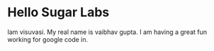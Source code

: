 # Hello Sugar Labs
Iam visuvasi. My real name is vaibhav  gupta. I am having a great fun working for google code in.
